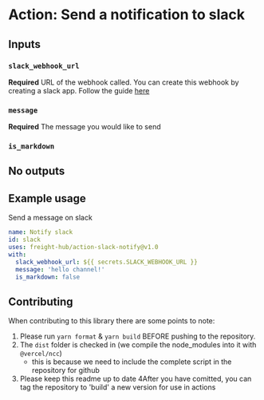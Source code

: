 # Action: Send a notification to slack


## Inputs

### `slack_webhook_url`

**Required** URL of the webhook called. You can create this webhook by creating a slack app. Follow the guide [here](https://slack.com/help/articles/115005265063-Incoming-webhooks-for-Slack)

### `message`

**Required** The message you would like to send

### `is_markdown`



## No outputs

## Example usage

Send a message on slack

```yaml
name: Notify slack
id: slack
uses: freight-hub/action-slack-notify@v1.0
with:
  slack_webhook_url: ${{ secrets.SLACK_WEBHOOK_URL }}
  message: 'hello channel!'
  is_markdown: false
```

## Contributing

When contributing to this library there are some points to note:

1. Please run `yarn format` & `yarn build` BEFORE pushing to the repository.
2. The `dist` folder is checked in (we compile the node_modules into it with `@vercel/ncc`)
   - this is because we need to include the complete script in the repository for github
3. Please keep this readme up to date
4After you have comitted, you can tag the repository to 'build' a new version for use in actions